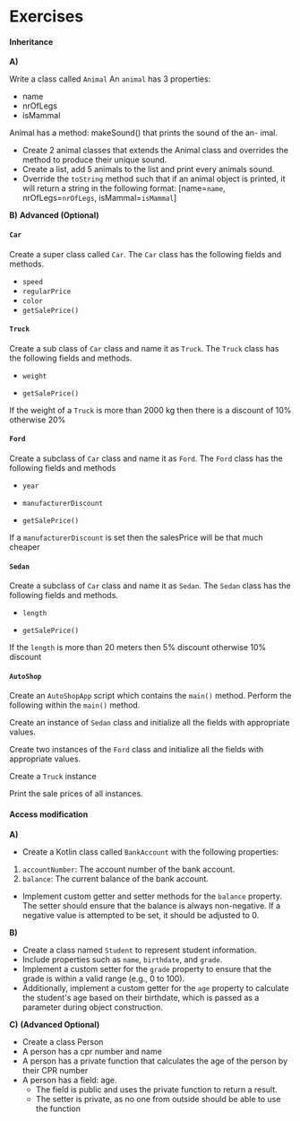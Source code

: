 # Exercises

#### **Inheritance**

**A)**

Write a class called `Animal` An `animal` has 3 properties:

- name
- nrOfLegs
- isMammal

Animal has a method: makeSound() that prints the sound of the an-
imal.

- Create 2 animal classes that extends the Animal class and overrides
  the method to produce their unique sound.
- Create a list, add 5 animals to the list and print every animals sound.
- Override the `toString` method such that if an animal object is printed, it will return a string in the following format: [name=`name`, nrOfLegs=`nrOfLegs`, isMammal=`isMammal`]



**B)** **Advanced (Optional)**

#### `Car`

Create a super class called `Car`. The `Car` class has the following fields and methods.

- `speed`
- `regularPrice`
- `color`
- `getSalePrice()`

#### `Truck`

Create a sub class of `Car` class and name it as `Truck`. The `Truck` class has the following fields and methods.

- `weight`

- `getSalePrice()`

If the weight of a `Truck` is more than 2000 kg then there is a discount of 10% otherwise 20%

#### `Ford`

Create a subclass of `Car` class and name it as `Ford`. The `Ford` class has the following fields and methods

- `year`

- `manufacturerDiscount`
- `getSalePrice()`

If a `manufacturerDiscount` is set then the salesPrice will be that much cheaper

#### `Sedan`

Create a subclass of `Car` class and name it as `Sedan`. The `Sedan` class has the following fields and methods.

- `length`

- `getSalePrice()`

If the `length` is more than 20 meters then 5% discount otherwise 10% discount



#### `AutoShop`

Create an `AutoShopApp` script which contains the `main()` method. Perform the following within the `main()` method.

Create an instance of `Sedan` class and initialize all the fields with appropriate values.

Create two instances of the `Ford` class and initialize all the fields with appropriate values.

Create a `Truck` instance

Print  the sale prices of all instances.



#### Access modification

**A)**

- Create a Kotlin class called `BankAccount` with the following properties:

1. `accountNumber`: The account number of the bank account.
2. `balance`: The current balance of the bank account.

- Implement custom getter and setter methods for the `balance` property. The setter should ensure that the balance is always non-negative. If a negative value is attempted to be set, it should be adjusted to 0.

**B)**

- Create a class named `Student` to represent student information. 
- Include properties such as `name`, `birthdate`, and `grade`. 
- Implement a custom setter for the `grade` property to ensure that the grade is within a valid range (e.g., 0 to 100).
- Additionally, implement a custom getter for the `age` property to calculate the student's age based on their birthdate, which is passed as a parameter during object construction.



**C)** **(Advanced Optional)**

- Create a class Person
- A person has a cpr number and name
- A person has a private function that calculates the age of the person by their CPR number
- A person has a field: age.
  - The field is public and uses the private function to return a result.
  - The setter is private, as no one from outside should be able to use the function
